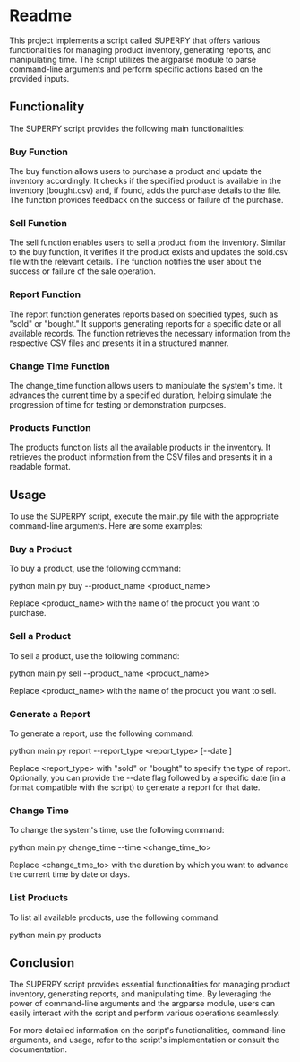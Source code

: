 # Readme

This project implements a script called SUPERPY that offers various functionalities for managing product inventory, generating reports, and manipulating time. The script utilizes the argparse module to parse command-line arguments and perform specific actions based on the provided inputs.

## Functionality

The SUPERPY script provides the following main functionalities:

### Buy Function

The buy function allows users to purchase a product and update the inventory accordingly. It checks if the specified product is available in the inventory (bought.csv) and, if found, adds the purchase details to the file. The function provides feedback on the success or failure of the purchase.

### Sell Function

The sell function enables users to sell a product from the inventory. Similar to the buy function, it verifies if the product exists and updates the sold.csv file with the relevant details. The function notifies the user about the success or failure of the sale operation.

### Report Function

The report function generates reports based on specified types, such as "sold" or "bought." It supports generating reports for a specific date or all available records. The function retrieves the necessary information from the respective CSV files and presents it in a structured manner.

### Change Time Function

The change_time function allows users to manipulate the system's time. It advances the current time by a specified duration, helping simulate the progression of time for testing or demonstration purposes.

### Products Function

The products function lists all the available products in the inventory. It retrieves the product information from the CSV files and presents it in a readable format.

## Usage

To use the SUPERPY script, execute the main.py file with the appropriate command-line arguments. Here are some examples:

### Buy a Product

To buy a product, use the following command:


python main.py buy --product_name <product_name>


Replace <product_name> with the name of the product you want to purchase.

### Sell a Product

To sell a product, use the following command:


python main.py sell --product_name <product_name>


Replace <product_name> with the name of the product you want to sell.

### Generate a Report

To generate a report, use the following command:


python main.py report --report_type <report_type> [--date <date>]


Replace <report_type> with "sold" or "bought" to specify the type of report. Optionally, you can provide the --date flag followed by a specific date (in a format compatible with the script) to generate a report for that date.

### Change Time

To change the system's time, use the following command:


python main.py change_time --time <change_time_to>


Replace <change_time_to> with the duration by which you want to advance the current time by date or days.

### List Products

To list all available products, use the following command:


python main.py products


## Conclusion

The SUPERPY script provides essential functionalities for managing product inventory, generating reports, and manipulating time. By leveraging the power of command-line arguments and the argparse module, users can easily interact with the script and perform various operations seamlessly.

For more detailed information on the script's functionalities, command-line arguments, and usage, refer to the script's implementation or consult the documentation.
